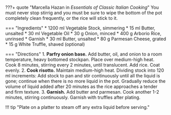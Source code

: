 ???+ quote "Marcella Hazan in *Essentials of Classic Italian Cooking*"
    You must never stop stirrig and you must be sure to wipe the bottom of the pot completely clean frequently, or the rice will stick to it.

=== "Ingredients"
    * 1200 ml Vegetable Stock, simmering
    * 15 ml Butter, unsalted
    * 30 ml Vegetable Oil
    * 30 g Onion, minced
    * 400 g Arborio Rice, unrinsed
    * Garnish
        * 30 ml Butter, unsalted
        * 80 g Parmesan Cheese, grated
        * 15 g White Truffle, shaved (optional)

=== "Directions"
    1. **Parfry onion base.** Add butter, oil, and onion to a room temperature, heavy bottomed stockpan. Place over medium-high heat. Cook 8 minutes, stirring every 2 minutes, until translucent. Add rice. Coat evenly.
    2. **Cook risotto.** Maintain medium-high heat. Dividing stock into 120 ml increments: Add stock to pan and stir continuously until all the liquid is gone; continue when there is no more liquid in the pot. Gradually reduce the volume of liquid added after 20 minutes as the rice approaches a tender and firm texture.
    3. **Garnish.** Add butter and parmesan. Cook another 1-2 minutes, stirring continuously. Garnish with truffles after plating.


!!! tip "Plate on a platter to steam off any extra liquid before serving."

[^1]:
    Inspired by Marcella Hazan's recipe in [Essentials of Classic Italian Cooking](https://smile.amazon.com/gp/product/039458404X).

